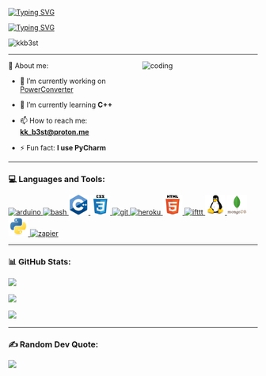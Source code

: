 [![Typing SVG](https://readme-typing-svg.demolab.com?font=Unbounded&weight=700&size=30&duration=2500&pause=2000&color=00FF00&background=1E42FF00&center=true&width=435&lines=kk)](https://git.io/typing-svg)


[![Typing SVG](https://readme-typing-svg.demolab.com?font=Unbounded&weight=700&size=30&duration=2500&pause=2000&color=1D6CF7&background=1E42FF00&center=true&width=435&lines=github.com/kk-dev7)](https://git.io/typing-svg)

<p align="left"> <img src="https://komarev.com/ghpvc/?username=kkb3st&label=Profile%20views&color=0e75b6&style=flat" alt="kkb3st" /> </p>

<hr>
<img align="right" alt="coding" width=233 height=166 src="https://cdn.dribbble.com/users/730703/screenshots/6581243/avento.gif"
<h3 align="left">💫 About me:</h3>

- 🔭 I’m currently working on [PowerConverter](https://github.com/kkb3st/PowerConverter)

- 🌱 I’m currently learning **C++**

- 📫 How to reach me: **kk_b3st@proton.me**

- ⚡ Fun fact: **I use PyCharm**

<hr>

<p align="left">
</p>

<h3 align="left">💻 Languages and Tools:</h3>
<p align="left"> <a href="https://www.arduino.cc/" target="_blank" rel="noreferrer"> <img src="https://cdn.worldvectorlogo.com/logos/arduino-1.svg" alt="arduino" width="40" height="40"/> </a> <a href="https://www.gnu.org/software/bash/" target="_blank" rel="noreferrer"> <img src="https://www.vectorlogo.zone/logos/gnu_bash/gnu_bash-icon.svg" alt="bash" width="40" height="40"/> </a> <a href="https://www.w3schools.com/cpp/" target="_blank" rel="noreferrer"> <img src="https://raw.githubusercontent.com/devicons/devicon/master/icons/cplusplus/cplusplus-original.svg" alt="cplusplus" width="40" height="40"/> </a> <a href="https://www.w3schools.com/css/" target="_blank" rel="noreferrer"> <img src="https://raw.githubusercontent.com/devicons/devicon/master/icons/css3/css3-original-wordmark.svg" alt="css3" width="40" height="40"/> </a> <a href="https://git-scm.com/" target="_blank" rel="noreferrer"> <img src="https://www.vectorlogo.zone/logos/git-scm/git-scm-icon.svg" alt="git" width="40" height="40"/> </a> <a href="https://heroku.com" target="_blank" rel="noreferrer"> <img src="https://www.vectorlogo.zone/logos/heroku/heroku-icon.svg" alt="heroku" width="40" height="40"/> </a> <a href="https://www.w3.org/html/" target="_blank" rel="noreferrer"> <img src="https://raw.githubusercontent.com/devicons/devicon/master/icons/html5/html5-original-wordmark.svg" alt="html5" width="40" height="40"/> </a> <a href="https://ifttt.com/" target="_blank" rel="noreferrer"> <img src="https://www.vectorlogo.zone/logos/ifttt/ifttt-ar21.svg" alt="ifttt" width="40" height="40"/> </a> <a href="https://www.linux.org/" target="_blank" rel="noreferrer"> <img src="https://raw.githubusercontent.com/devicons/devicon/master/icons/linux/linux-original.svg" alt="linux" width="40" height="40"/> </a> <a href="https://www.mongodb.com/" target="_blank" rel="noreferrer"> <img src="https://raw.githubusercontent.com/devicons/devicon/master/icons/mongodb/mongodb-original-wordmark.svg" alt="mongodb" width="40" height="40"/> </a> <a href="https://www.python.org" target="_blank" rel="noreferrer"> <img src="https://raw.githubusercontent.com/devicons/devicon/master/icons/python/python-original.svg" alt="python" width="40" height="40"/> </a> <a href="https://zapier.com" target="_blank" rel="noreferrer"> <img src="https://www.vectorlogo.zone/logos/zapier/zapier-icon.svg" alt="zapier" width="40" height="40"/> </a> </p>

<hr>
<h3 align="left">📊 GitHub Stats:</h3>



![](https://github-readme-stats.vercel.app/api?username=kk-dev7&show_icons=true&locale=en&theme=merko)<br/>

![](https://github-readme-streak-stats.herokuapp.com/?user=kk-dev7&theme=merko)<br/>

![](https://github-readme-stats.vercel.app/api/top-langs?username=kk-dev7&show_icons=true&locale=en&layout=compact&theme=merko)<br/>

<hr>

<h3 align="left">✍️ Random Dev Quote:</h3>

![](https://quotes-github-readme.vercel.app/api?type=horizontal&theme=radical)

